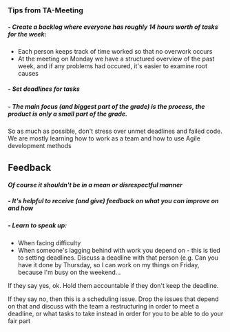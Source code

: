 ### Tips from TA-Meeting

##### - Create a backlog where everyone has roughly 14 hours worth of tasks for the week:
* Each person keeps track of time worked so that no overwork occurs
* At the meeting on Monday we have a structured overview of the past week, and if any problems had occured, it's easier to examine root causes

##### - _Set deadlines for tasks_

##### - The main focus (and biggest part of the grade) is the process, the product _is only a small part of the grade_. 
So as much as possible, don't stress over unmet deadlines and failed code. We are mostly learning how to work as a team and how to use Agile development methods

## Feedback 
#### _Of course it shouldn't be in a mean or disrespectful manner_
##### - It's helpful to receive (and give) feedback on what you can improve on and how
##### - Learn to speak up:
* When facing difficulty
* When someone's lagging behind with work you depend on - this is tied to setting deadlines. Discuss a deadline with that person (e.g. Can you have it done by Thursday,
so I can work on my things on Friday, because I'm busy on the weekend...

If they say yes, ok. Hold them accountable if they don't keep the deadline. 

If they say no,
then this is a scheduling issue. Drop the issues that depend on that and discuss with the team a restructuring in order to meet a deadline, or what tasks to take instead
in order for you to be able to do your fair part


